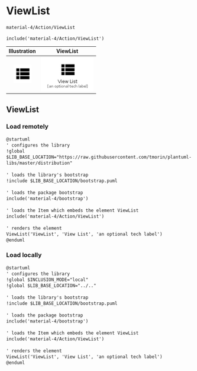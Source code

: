 # ViewList


```text
material-4/Action/ViewList
```

```text
include('material-4/Action/ViewList')
```



| Illustration | ViewList |
| :---: | :---: |
| ![illustration for Illustration](../../material-4/Action/ViewList.png) | ![illustration for ViewList](../../material-4/Action/ViewList.Local.png) |




## ViewList

### Load remotely
```plantuml
@startuml
' configures the library
!global $LIB_BASE_LOCATION="https://raw.githubusercontent.com/tmorin/plantuml-libs/master/distribution"

' loads the library's bootstrap
!include $LIB_BASE_LOCATION/bootstrap.puml

' loads the package bootstrap
include('material-4/bootstrap')

' loads the Item which embeds the element ViewList
include('material-4/Action/ViewList')

' renders the element
ViewList('ViewList', 'View List', 'an optional tech label')
@enduml
```

### Load locally
```plantuml
@startuml
' configures the library
!global $INCLUSION_MODE="local"
!global $LIB_BASE_LOCATION="../.."

' loads the library's bootstrap
!include $LIB_BASE_LOCATION/bootstrap.puml

' loads the package bootstrap
include('material-4/bootstrap')

' loads the Item which embeds the element ViewList
include('material-4/Action/ViewList')

' renders the element
ViewList('ViewList', 'View List', 'an optional tech label')
@enduml
```

